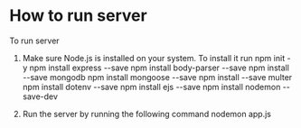 # How to run server
To run server

1. Make sure Node.js is installed on your system. To install it run
    npm init -y
    npm install express --save
    npm install body-parser --save
    npm install --save mongodb
    npm install mongoose --save
    npm install --save multer
    npm install dotenv --save
    npm install ejs --save
    npm install nodemon --save-dev

2. Run the server by running the following command
    nodemon app.js

